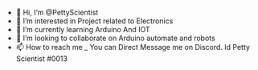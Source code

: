 - 👋 Hi, I’m @PettyScientist
- 👀 I’m interested in Project related to Electronics
- 🌱 I’m currently learning Arduino And IOT
- 💞️ I’m looking to collaborate on Arduino automate and robots
- 📫 How to reach me _ You can Direct Message me on Discord. Id Petty Scientist #0013

<!---
PettyScientist/PettyScientist is a ✨ special ✨ repository because its `README.md` (this file) appears on your GitHub profile.
You can click the Preview link to take a look at your changes.
--->
